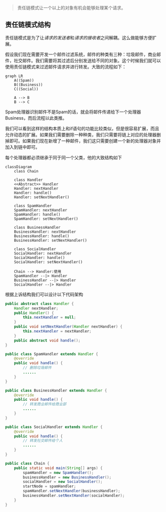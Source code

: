 > 责任链模式让一个以上的对象有机会能够处理某个请求。
## 责任链模式结构
责任链模式是为了让*请求的发送者*和*请求的接收者*之间解耦。这么做能够方便扩展。

假设我们现在需要开发一个邮件过滤系统，邮件的种类有三种：垃圾邮件，商业邮件，社交邮件。我们需要将其过滤后分别发送给不同的对象。这个时候我们就可以使用责任链模式来过滤邮件请求并进行转发。大致的流程如下：

```mermaid
graph LR
    A((Spam))
    B((Business))
    C((Social))

    A --> B
    B --> C
```

Spam处理器识别邮件不是Spam的话，就会将邮件传递给下一个处理器Business，而后流程以此类推。

我们可以看到这样的结构本质上和if语句的功能比较类似，但是很容易扩展，而且允许动态的扩展。如果我们需要删除一种种类，我们只需要将链上对应的处理器删掉即可。如果我们现在新增了一种邮件，我们这只需要创建一个新的处理器对象并加入到链中即可。

每个处理器都必须继承于同于同一个父类，他的大致结构如下

```mermaid
classDiagram
    class Chain
    
    class Handler
    <<Abstract>> Handler
    Handler: nextHandler
    Handler: handle()
    Handler: setNextHandler()

    class SpamHandler
    SpamHandler: nextHandler
    SpamHandler: handle()
    SpamHandler: setNextHandler()

    class BusinessHandler
    BusinessHandler: nextHandler
    BusinessHandler: handle()
    BusinessHandler: setNextHandler()

    class SocialHandler
    SocialHandler: nextHandler
    SocialHandler: handle()
    SocialHandler: setNextHandler()

    Chain --> Handler:使用
    SpamHandler --|> Handler
    BusinessHandler --|> Handler
    SocialHandler --|> Handler
```

根据上诉结构我们可以设计以下代码架构
```java
public abstract class Handler {
    Handler nextHandler;
    public Handler() {
        this.nextHandler = null;
    }
    public void setNextHandler(Handler nextHandler) {
        this.nextHandler = nextHandler; 
    }
    public abstract void handle();
}

public class SpamHandler extends Handler {
    @override
    public void handle() {
        // 删除垃圾邮件
        ......
    }
}

public class BusinessHandler extends Handler {
    @override
    public void handle() {
        // 转发商业邮件给商业部
        ......
    }
}

public class SocialHandler extends Handler {
    @override
    public void handle() {
        // 转发社交邮件给个人
        ......
    }
}

public class Chain {
    public static void main(String[] args) {
        spamHandler = new SpamHandler();
        businessHandler = new BusinessHandler();
        socialHandler = new SocialHandler();
        startNode = spamHandler;
        spamHandler.setNextHandler(businessHandler);
        businessHandler.setNextHandler(socialHandler);
    }
}
```
